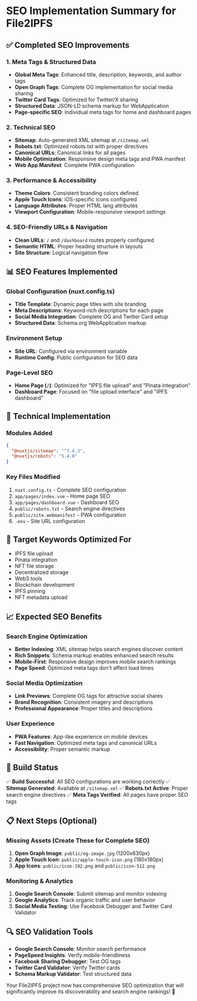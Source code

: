 # SEO Implementation Summary for File2IPFS

## ✅ Completed SEO Improvements

### 1. **Meta Tags & Structured Data**

- **Global Meta Tags**: Enhanced title, description, keywords, and author tags
- **Open Graph Tags**: Complete OG implementation for social media sharing
- **Twitter Card Tags**: Optimized for Twitter/X sharing
- **Structured Data**: JSON-LD schema markup for WebApplication
- **Page-specific SEO**: Individual meta tags for home and dashboard pages

### 2. **Technical SEO**

- **Sitemap**: Auto-generated XML sitemap at `/sitemap.xml`
- **Robots.txt**: Optimized robots.txt with proper directives
- **Canonical URLs**: Canonical links for all pages
- **Mobile Optimization**: Responsive design meta tags and PWA manifest
- **Web App Manifest**: Complete PWA configuration

### 3. **Performance & Accessibility**

- **Theme Colors**: Consistent branding colors defined
- **Apple Touch Icons**: iOS-specific icons configured
- **Language Attributes**: Proper HTML lang attributes
- **Viewport Configuration**: Mobile-responsive viewport settings

### 4. **SEO-Friendly URLs & Navigation**

- **Clean URLs**: `/` and `/dashboard` routes properly configured
- **Semantic HTML**: Proper heading structure in layouts
- **Site Structure**: Logical navigation flow

## 📊 SEO Features Implemented

### Global Configuration (nuxt.config.ts)

- **Title Template**: Dynamic page titles with site branding
- **Meta Descriptions**: Keyword-rich descriptions for each page
- **Social Media Integration**: Complete OG and Twitter Card setup
- **Structured Data**: Schema.org WebApplication markup

### Environment Setup

- **Site URL**: Configured via environment variable
- **Runtime Config**: Public configuration for SEO data

### Page-Level SEO

- **Home Page (`/`)**: Optimized for "IPFS file upload" and "Pinata integration"
- **Dashboard Page**: Focused on "file upload interface" and "IPFS dashboard"

## 🔧 Technical Implementation

### Modules Added

```json
{
  "@nuxtjs/sitemap": "^7.4.3",
  "@nuxtjs/robots": "5.4.0"
}
```

### Key Files Modified

1. `nuxt.config.ts` - Complete SEO configuration
2. `app/pages/index.vue` - Home page SEO
3. `app/pages/dashboard.vue` - Dashboard SEO
4. `public/robots.txt` - Search engine directives
5. `public/site.webmanifest` - PWA configuration
6. `.env` - Site URL configuration

## 🎯 Target Keywords Optimized For

- IPFS file upload
- Pinata integration
- NFT file storage
- Decentralized storage
- Web3 tools
- Blockchain development
- IPFS pinning
- NFT metadata upload

## 📈 Expected SEO Benefits

### Search Engine Optimization

- **Better Indexing**: XML sitemap helps search engines discover content
- **Rich Snippets**: Schema markup enables enhanced search results
- **Mobile-First**: Responsive design improves mobile search rankings
- **Page Speed**: Optimized meta tags don't affect load times

### Social Media Optimization

- **Link Previews**: Complete OG tags for attractive social shares
- **Brand Recognition**: Consistent imagery and descriptions
- **Professional Appearance**: Proper titles and descriptions

### User Experience

- **PWA Features**: App-like experience on mobile devices
- **Fast Navigation**: Optimized meta tags and canonical URLs
- **Accessibility**: Proper semantic markup

## 🚀 Build Status

✅ **Build Successful**: All SEO configurations are working correctly
✅ **Sitemap Generated**: Available at `/sitemap.xml`
✅ **Robots.txt Active**: Proper search engine directives
✅ **Meta Tags Verified**: All pages have proper SEO tags

## 📋 Next Steps (Optional)

### Missing Assets (Create These for Complete SEO)

1. **Open Graph Image**: `public/og-image.jpg` (1200x630px)
2. **Apple Touch Icon**: `public/apple-touch-icon.png` (180x180px)
3. **App Icons**: `public/icon-192.png` and `public/icon-512.png`

### Monitoring & Analytics

1. **Google Search Console**: Submit sitemap and monitor indexing
2. **Google Analytics**: Track organic traffic and user behavior
3. **Social Media Testing**: Use Facebook Debugger and Twitter Card Validator

## 🔍 SEO Validation Tools

- **Google Search Console**: Monitor search performance
- **PageSpeed Insights**: Verify mobile-friendliness
- **Facebook Sharing Debugger**: Test OG tags
- **Twitter Card Validator**: Verify Twitter cards
- **Schema Markup Validator**: Test structured data

Your File2IPFS project now has comprehensive SEO optimization that will significantly improve its discoverability and search engine rankings! 🎉
